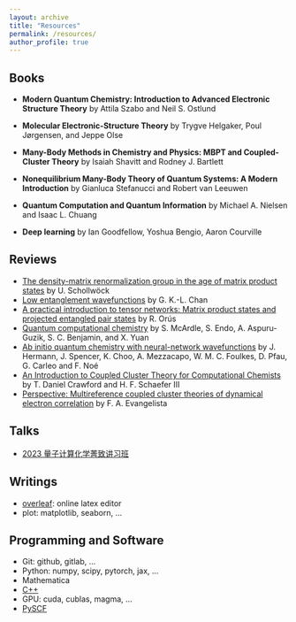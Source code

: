 ```yaml
---
layout: archive
title: "Resources"
permalink: /resources/
author_profile: true
---
```


## Books

- **Modern Quantum Chemistry: Introduction to Advanced Electronic Structure Theory** by Attila Szabo and Neil S. Ostlund

- **Molecular Electronic-Structure Theory** by Trygve Helgaker, Poul Jørgensen, and Jeppe Olse

- **Many-Body Methods in Chemistry and Physics: MBPT and Coupled-Cluster Theory** by Isaiah Shavitt and Rodney J. Bartlett

- **Nonequilibrium Many-Body Theory of Quantum Systems: A Modern Introduction** by Gianluca Stefanucci and Robert van Leeuwen 

- **Quantum Computation and Quantum Information** by Michael A. Nielsen and Isaac L. Chuang

- **Deep learning** by Ian Goodfellow, Yoshua Bengio, Aaron Courville

## Reviews

- [The density-matrix renormalization group in the age of matrix product states](https://www.sciencedirect.com/science/article/abs/pii/S0003491610001752) by U. Schollwöck
- [Low entanglement wavefunctions](https://wires.onlinelibrary.wiley.com/doi/full/10.1002/wcms.1095) by G. K.-L. Chan
- [A practical introduction to tensor networks: Matrix product states and projected entangled pair states](https://www.sciencedirect.com/science/article/abs/pii/S0003491614001596) by R. Orús
- [Quantum computational chemistry](https://journals.aps.org/rmp/abstract/10.1103/RevModPhys.92.015003) by S. McArdle, S. Endo, A. Aspuru-Guzik, S. C. Benjamin, and X. Yuan
- [Ab initio quantum chemistry with neural-network wavefunctions](https://www.nature.com/articles/s41570-023-00516-8) by J. Hermann, J. Spencer, K. Choo, A. Mezzacapo, W. M. C. Foulkes, D. Pfau, G. Carleo and F. Noé
- [An Introduction to Coupled Cluster Theory for Computational Chemists](https://onlinelibrary.wiley.com/doi/10.1002/9780470125915.ch2) by T. Daniel Crawford and H. F. Schaefer III
- [Perspective: Multireference coupled cluster theories of dynamical electron correlation](https://pubs.aip.org/aip/jcp/article/149/3/030901/196933/Perspective-Multireference-coupled-cluster) by F. A. Evangelista

## Talks

- [2023 量子计算化学菁致讲习班](https://www.koushare.com/video/videodetail/73730)

## Writings

- [overleaf](https://www.overleaf.com/): online latex editor
- plot: matplotlib, seaborn, ...

## Programming and Software

- Git: github, gitlab, ... 
- Python: numpy, scipy, pytorch, jax, ...
- Mathematica
- [C++](https://en.cppreference.com/w/)
- GPU: cuda, cublas, magma, ...
- [PySCF](https://github.com/pyscf/pyscf)

